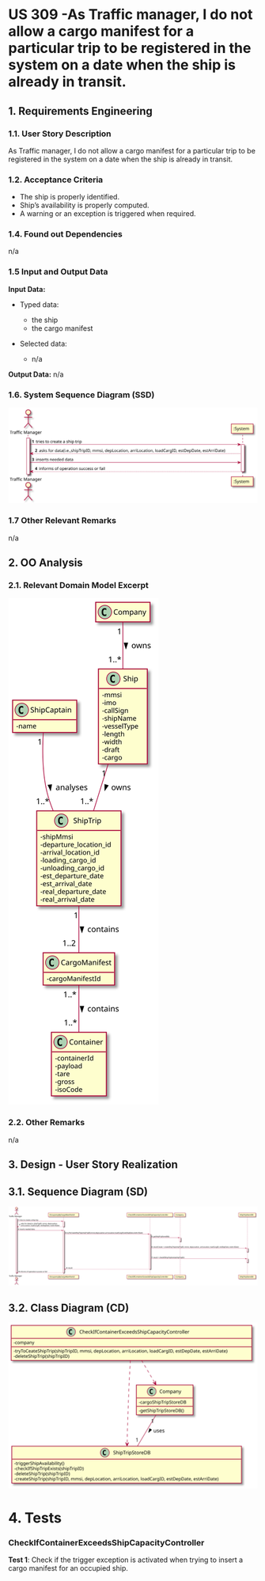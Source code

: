 # US 309 -As Traffic manager, I do not allow a cargo manifest for a particular trip to be registered in the system on a date when the ship is already in transit.

## 1. Requirements Engineering

### 1.1. User Story Description

As Traffic manager, I do not allow a cargo manifest for a particular trip to be registered in the system on a date when the ship is already in transit.

### 1.2. Acceptance Criteria

* The ship is properly identified.
* Ship’s availability is properly computed.
* A warning or an exception is triggered when required.

### 1.4. Found out Dependencies

n/a

### 1.5 Input and Output Data

**Input Data:**

* Typed data:
    * the ship
    * the cargo manifest

* Selected data:
    * n/a


**Output Data:**
 n/a

### 1.6. System Sequence Diagram (SSD)

![US302_SSD](US309_SSD.svg)


### 1.7 Other Relevant Remarks

n/a


## 2. OO Analysis

### 2.1. Relevant Domain Model Excerpt

![US309_DM](US309_DM.svg)

### 2.2. Other Remarks

n/a

## 3. Design - User Story Realization

## 3.1. Sequence Diagram (SD)

![US302_SD](US309_SD.svg)

## 3.2. Class Diagram (CD)

![US302_CD](US309_CD.svg)

# 4. Tests

### CheckIfContainerExceedsShipCapacityController

**Test 1**: Check if the trigger exception is activated when trying to insert a cargo manifest for an occupied ship.









